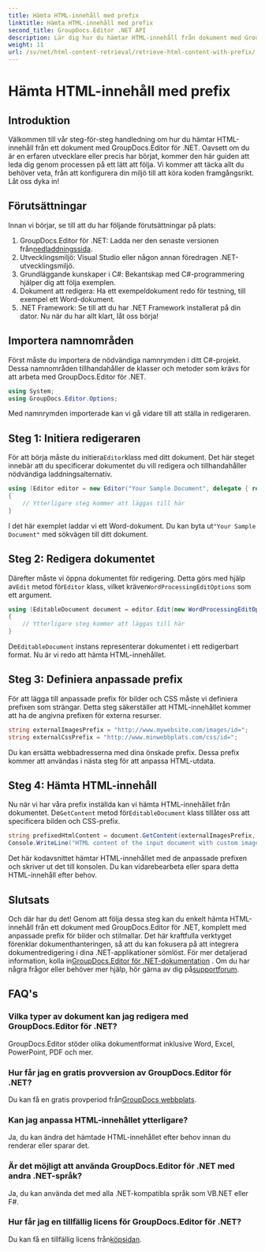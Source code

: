```yaml
---
title: Hämta HTML-innehåll med prefix
linktitle: Hämta HTML-innehåll med prefix
second_title: GroupDocs.Editor .NET API
description: Lär dig hur du hämtar HTML-innehåll från dokument med GroupDocs.Editor för .NET med anpassade prefix för bilder och stilmallar. Steg-för-steg-guide ingår.
weight: 11
url: /sv/net/html-content-retrieval/retrieve-html-content-with-prefix/
---
```


# Hämta HTML-innehåll med prefix

## Introduktion
Välkommen till vår steg-för-steg handledning om hur du hämtar HTML-innehåll från ett dokument med GroupDocs.Editor för .NET. Oavsett om du är en erfaren utvecklare eller precis har börjat, kommer den här guiden att leda dig genom processen på ett lätt att följa. Vi kommer att täcka allt du behöver veta, från att konfigurera din miljö till att köra koden framgångsrikt. Låt oss dyka in!
## Förutsättningar
Innan vi börjar, se till att du har följande förutsättningar på plats:
1.  GroupDocs.Editor för .NET: Ladda ner den senaste versionen från[nedladdningssida](https://releases.groupdocs.com/editor/net/).
2. Utvecklingsmiljö: Visual Studio eller någon annan föredragen .NET-utvecklingsmiljö.
3. Grundläggande kunskaper i C#: Bekantskap med C#-programmering hjälper dig att följa exemplen.
4. Dokument att redigera: Ha ett exempeldokument redo för testning, till exempel ett Word-dokument.
5. .NET Framework: Se till att du har .NET Framework installerat på din dator.
Nu när du har allt klart, låt oss börja!
## Importera namnområden
Först måste du importera de nödvändiga namnrymden i ditt C#-projekt. Dessa namnområden tillhandahåller de klasser och metoder som krävs för att arbeta med GroupDocs.Editor för .NET.
```csharp
using System;
using GroupDocs.Editor.Options;
```
Med namnrymden importerade kan vi gå vidare till att ställa in redigeraren.
## Steg 1: Initiera redigeraren
 För att börja måste du initiera`Editor`klass med ditt dokument. Det här steget innebär att du specificerar dokumentet du vill redigera och tillhandahåller nödvändiga laddningsalternativ.
```csharp
using (Editor editor = new Editor("Your Sample Document", delegate { return new WordProcessingLoadOptions(); }))
{
    // Ytterligare steg kommer att läggas till här
}
```
 I det här exemplet laddar vi ett Word-dokument. Du kan byta ut`"Your Sample Document"` med sökvägen till ditt dokument.
## Steg 2: Redigera dokumentet
 Därefter måste vi öppna dokumentet för redigering. Detta görs med hjälp av`Edit` metod för`Editor` klass, vilket kräver`WordProcessingEditOptions` som ett argument.
```csharp
using (EditableDocument document = editor.Edit(new WordProcessingEditOptions()))
{
    // Ytterligare steg kommer att läggas till här
}
```
 De`EditableDocument` instans representerar dokumentet i ett redigerbart format. Nu är vi redo att hämta HTML-innehållet.
## Steg 3: Definiera anpassade prefix
För att lägga till anpassade prefix för bilder och CSS måste vi definiera prefixen som strängar. Detta steg säkerställer att HTML-innehållet kommer att ha de angivna prefixen för externa resurser.
```csharp
string externalImagesPrefix = "http://www.mywebsite.com/images/id=";
string externalCssPrefix = "http://www.minwebbplats.com/css/id=";
```
Du kan ersätta webbadresserna med dina önskade prefix. Dessa prefix kommer att användas i nästa steg för att anpassa HTML-utdata.
## Steg 4: Hämta HTML-innehåll
Nu när vi har våra prefix inställda kan vi hämta HTML-innehållet från dokumentet. De`GetContent` metod för`EditableDocument` klass tillåter oss att specificera bilden och CSS-prefix.
```csharp
string prefixedHtmlContent = document.GetContent(externalImagesPrefix, externalCssPrefix);
Console.WriteLine("HTML content of the input document with custom image and stylesheet prefixes: {0}", prefixedHtmlContent);
```
Det här kodavsnittet hämtar HTML-innehållet med de anpassade prefixen och skriver ut det till konsolen. Du kan vidarebearbeta eller spara detta HTML-innehåll efter behov.
## Slutsats
Och där har du det! Genom att följa dessa steg kan du enkelt hämta HTML-innehåll från ett dokument med GroupDocs.Editor för .NET, komplett med anpassade prefix för bilder och stilmallar. Det här kraftfulla verktyget förenklar dokumenthanteringen, så att du kan fokusera på att integrera dokumentredigering i dina .NET-applikationer sömlöst.
 För mer detaljerad information, kolla in[GroupDocs.Editor för .NET-dokumentation](https://tutorials.groupdocs.com/editor/net/) . Om du har några frågor eller behöver mer hjälp, hör gärna av dig på[supportforum](https://forum.groupdocs.com/c/editor/20).
## FAQ's
### Vilka typer av dokument kan jag redigera med GroupDocs.Editor för .NET?
GroupDocs.Editor stöder olika dokumentformat inklusive Word, Excel, PowerPoint, PDF och mer.
### Hur får jag en gratis provversion av GroupDocs.Editor för .NET?
 Du kan få en gratis provperiod från[GroupDocs webbplats](https://releases.groupdocs.com/).
### Kan jag anpassa HTML-innehållet ytterligare?
Ja, du kan ändra det hämtade HTML-innehållet efter behov innan du renderar eller sparar det.
### Är det möjligt att använda GroupDocs.Editor för .NET med andra .NET-språk?
Ja, du kan använda det med alla .NET-kompatibla språk som VB.NET eller F#.
### Hur får jag en tillfällig licens för GroupDocs.Editor för .NET?
 Du kan få en tillfällig licens från[köpsidan](https://purchase.groupdocs.com/temporary-license/).